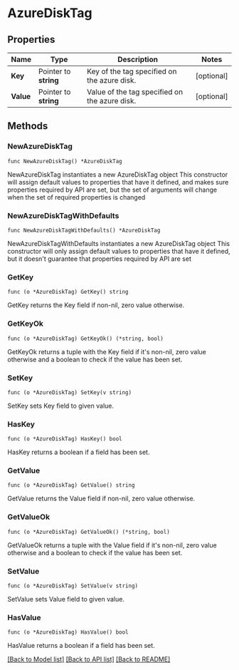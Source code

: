 # AzureDiskTag

## Properties

Name | Type | Description | Notes
------------ | ------------- | ------------- | -------------
**Key** | Pointer to **string** | Key of the tag specified on the azure disk. | [optional] 
**Value** | Pointer to **string** | Value of the tag specified on the azure disk. | [optional] 

## Methods

### NewAzureDiskTag

`func NewAzureDiskTag() *AzureDiskTag`

NewAzureDiskTag instantiates a new AzureDiskTag object
This constructor will assign default values to properties that have it defined,
and makes sure properties required by API are set, but the set of arguments
will change when the set of required properties is changed

### NewAzureDiskTagWithDefaults

`func NewAzureDiskTagWithDefaults() *AzureDiskTag`

NewAzureDiskTagWithDefaults instantiates a new AzureDiskTag object
This constructor will only assign default values to properties that have it defined,
but it doesn't guarantee that properties required by API are set

### GetKey

`func (o *AzureDiskTag) GetKey() string`

GetKey returns the Key field if non-nil, zero value otherwise.

### GetKeyOk

`func (o *AzureDiskTag) GetKeyOk() (*string, bool)`

GetKeyOk returns a tuple with the Key field if it's non-nil, zero value otherwise
and a boolean to check if the value has been set.

### SetKey

`func (o *AzureDiskTag) SetKey(v string)`

SetKey sets Key field to given value.

### HasKey

`func (o *AzureDiskTag) HasKey() bool`

HasKey returns a boolean if a field has been set.

### GetValue

`func (o *AzureDiskTag) GetValue() string`

GetValue returns the Value field if non-nil, zero value otherwise.

### GetValueOk

`func (o *AzureDiskTag) GetValueOk() (*string, bool)`

GetValueOk returns a tuple with the Value field if it's non-nil, zero value otherwise
and a boolean to check if the value has been set.

### SetValue

`func (o *AzureDiskTag) SetValue(v string)`

SetValue sets Value field to given value.

### HasValue

`func (o *AzureDiskTag) HasValue() bool`

HasValue returns a boolean if a field has been set.


[[Back to Model list]](../README.md#documentation-for-models) [[Back to API list]](../README.md#documentation-for-api-endpoints) [[Back to README]](../README.md)


